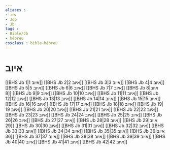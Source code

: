 ```yaml
---
aliases : 
- איוב
- Job
- Jb
tags : 
- Bible/Jb
- hébreu
cssclass : bible-hébreu
---
```


# איוב

[[BHS Jb 1|איוב 1]]
[[BHS Jb 2|איוב 2]]
[[BHS Jb 3|איוב 3]]
[[BHS Jb 4|איוב 4]]
[[BHS Jb 5|איוב 5]]
[[BHS Jb 6|איוב 6]]
[[BHS Jb 7|איוב 7]]
[[BHS Jb 8|איוב 8]]
[[BHS Jb 9|איוב 9]]
[[BHS Jb 10|איוב 10]]
[[BHS Jb 11|איוב 11]]
[[BHS Jb 12|איוב 12]]
[[BHS Jb 13|איוב 13]]
[[BHS Jb 14|איוב 14]]
[[BHS Jb 15|איוב 15]]
[[BHS Jb 16|איוב 16]]
[[BHS Jb 17|איוב 17]]
[[BHS Jb 18|איוב 18]]
[[BHS Jb 19|איוב 19]]
[[BHS Jb 20|איוב 20]]
[[BHS Jb 21|איוב 21]]
[[BHS Jb 22|איוב 22]]
[[BHS Jb 23|איוב 23]]
[[BHS Jb 24|איוב 24]]
[[BHS Jb 25|איוב 25]]
[[BHS Jb 26|איוב 26]]
[[BHS Jb 27|איוב 27]]
[[BHS Jb 28|איוב 28]]
[[BHS Jb 29|איוב 29]]
[[BHS Jb 30|איוב 30]]
[[BHS Jb 31|איוב 31]]
[[BHS Jb 32|איוב 32]]
[[BHS Jb 33|איוב 33]]
[[BHS Jb 34|איוב 34]]
[[BHS Jb 35|איוב 35]]
[[BHS Jb 36|איוב 36]]
[[BHS Jb 37|איוב 37]]
[[BHS Jb 38|איוב 38]]
[[BHS Jb 39|איוב 39]]
[[BHS Jb 40|איוב 40]]
[[BHS Jb 41|איוב 41]]
[[BHS Jb 42|איוב 42]]
